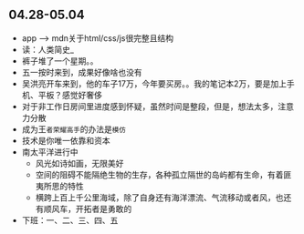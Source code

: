 ##  04.28-05.04

-   app --> mdn关于html/css/js很完整且结构
-   读：人类简史_
-   裤子堆了一个星期。。
-   五一按时来到，成果好像啥也没有
-   吴洪亮开车来到，他的车子17万，今年要买房。。我的笔记本2万，要是加上手机、平板？感觉好奢侈
-   对于非工作日房间里进度感到怀疑，虽然时间是整段，但是，想法太多，注意力分散
-   成为王`者荣耀高手`的办法是`模仿`
-   技术是你唯一依靠和资本
-   南太平洋进行中
    -   风光如诗如画，无限美好
    -   空间的阻碍不能隔绝生物的生存，各种孤立隔世的岛屿都有生命，有着匪夷所思的特性
    -   横跨上百上千公里海域，除了自身还有海洋漂流、气流移动或者风，也还有顺风车，开拓者是勇敢的
-   下班：一、二、三、四、五
